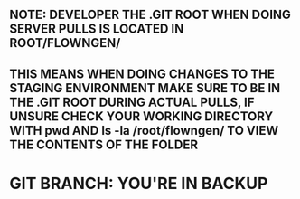 ## NOTE: DEVELOPER THE .GIT ROOT WHEN DOING SERVER PULLS IS LOCATED IN ROOT/FLOWNGEN/

## THIS MEANS WHEN DOING CHANGES TO THE STAGING ENVIRONMENT MAKE SURE TO BE IN THE .GIT ROOT DURING ACTUAL PULLS, IF UNSURE CHECK YOUR WORKING DIRECTORY WITH pwd AND ls -la /root/flowngen/ TO VIEW THE CONTENTS OF THE FOLDER

# GIT BRANCH: YOU'RE IN BACKUP
